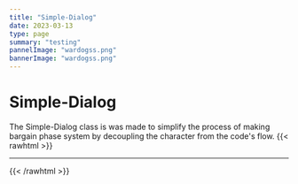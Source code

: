 ```yaml
---
title: "Simple-Dialog"
date: 2023-03-13
type: page
summary: "testing"
pannelImage: "wardogss.png"
bannerImage: "wardogss.png"
---
```


# Simple-Dialog
The Simple-Dialog class is was made to simplify the process of making bargain phase system by decoupling the character from the code's flow.
{{< rawhtml >}}<hr class="dots">{{< /rawhtml >}}
